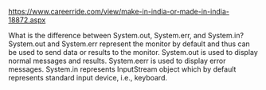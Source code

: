 https://www.careerride.com/view/make-in-india-or-made-in-india-18872.aspx



What is the difference between System.out, System.err, and System.in?
System.out and System.err represent the monitor by default and thus can be used to send data or results to the monitor. System.out is used to display normal messages and results. System.eerr is used to display error messages. System.in represents InputStream object which by default represents standard input device, i.e., keyboard.